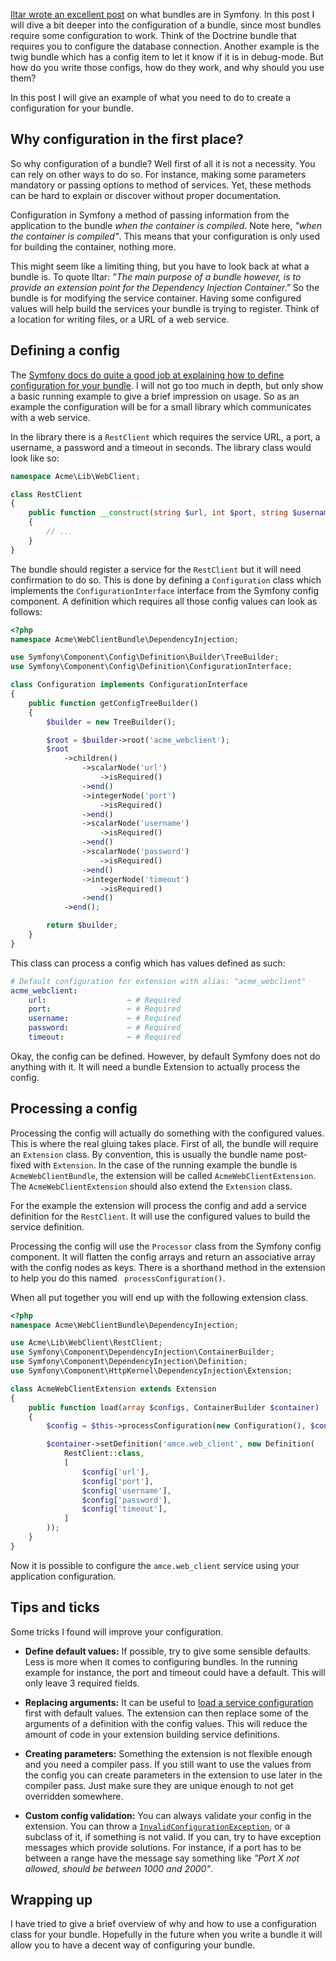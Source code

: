 [//]: # (TITLE: Creating Bundle Configuration)
[//]: # (DATE: 2017-02-14T09:00:00+01:00)
[//]: # (TAGS: Symfony, Bundle, Configuration, Extension, DIC, Dependency Injection Container)
[1]: https://stovepipe.systems/post/what-are-bundles-in-symfony
[2]: https://symfony.com/doc/current/components/config/definition.html
[3]: https://symfony.com/doc/current/bundles/extension.html#using-the-load-method
[4]: http://api.symfony.com/master/Symfony/Component/Config/Definition/Exception/InvalidConfigurationException.html

[Iltar wrote an excellent post][1] on what bundles are in Symfony. In this post I will dive a bit deeper into the configuration of a bundle, since most bundles require some configuration to work. Think of the Doctrine bundle that requires you to configure the database connection. Another example is the twig bundle which has a config item to let it know if it is in debug-mode. But how do you write those configs, how do they work, and why should you use them?

In this post I will give an example of what you need to do to create a configuration for your bundle. 

## Why configuration in the first place?
So why configuration of a bundle? Well first of all it is not a necessity. You can rely on other ways to do so. For instance, making some parameters mandatory or passing options to method of services. Yet, these methods can be hard to explain or discover without proper documentation. 

Configuration in Symfony a method of passing information from the application to the bundle *when the container is compiled*. Note here, *"when the container is compiled"*. This means that your configuration is only used for building the container, nothing more.

This might seem like a limiting thing, but you have to look back at what a bundle is. To quote Iltar: *"The main purpose of a bundle however, is to provide an extension point for the Dependency Injection Container."* So the bundle is for modifying the service container. Having some configured values will help build the services your bundle is trying to register. Think of a location for writing files, or a URL of a web service.

## Defining a config
The [Symfony docs do quite a good job at explaining how to define configuration for your bundle][2]. I will not go too much in depth, but only show a basic running example to give a brief impression on usage. So as an example the configuration will be for a small library which communicates with a web service.

In the library there is a `RestClient` which requires the service URL, a port, a username, a password and a timeout in seconds. The library class would look like so:

```php
namespace Acme\Lib\WebClient;

class RestClient
{
    public function __construct(string $url, int $port, string $username, string $password, int $timeout)
    {
        // ...
    }
}
```

The bundle should register a service for the `RestClient` but it will need confirmation to do so. This is done by defining a `Configuration` class which implements the `ConfigurationInterface` interface from the Symfony config component. A definition which requires all those config values can look as follows:

```php
<?php
namespace Acme\WebClientBundle\DependencyInjection;

use Symfony\Component\Config\Definition\Builder\TreeBuilder;
use Symfony\Component\Config\Definition\ConfigurationInterface;

class Configuration implements ConfigurationInterface
{
    public function getConfigTreeBuilder()
    {
        $builder = new TreeBuilder();

        $root = $builder->root('acme_webclient');
        $root
            ->children()
                ->scalarNode('url')
                    ->isRequired()
                ->end()
                ->integerNode('port')
                    ->isRequired()
                ->end()
                ->scalarNode('username')
                    ->isRequired()
                ->end()
                ->scalarNode('password')
                    ->isRequired()
                ->end()
                ->integerNode('timeout')
                    ->isRequired()
                ->end()
            ->end();

        return $builder;
    }
}
```

This class can process a config which has values defined as such:
```yaml
# Default configuration for extension with alias: "acme_webclient"
acme_webclient:
    url:                  ~ # Required
    port:                 ~ # Required
    username:             ~ # Required
    password:             ~ # Required
    timeout:              ~ # Required
```
Okay, the config can be defined. However, by default Symfony does not do anything with it. It will need a bundle Extension to actually process the config.

## Processing a config
Processing the config will actually do something with the configured values. This is where the real gluing takes place. First of all, the bundle will require an `Extension` class. By convention, this is usually the bundle name post-fixed with `Extension`. In the case of the running example the bundle is `AcmeWebClientBundle`, the extension will be called `AcmeWebClientExtension`. The  `AcmeWebClientExtension` should also extend the `Extension` class.

For the example the extension will process the config and add a service definition for the `RestClient`. It will use the configured values to build the service definition. 

Processing the config will use the `Processor` class from the Symfony config component. It will flatten the config arrays and return an associative array with the config nodes as keys. There is a shorthand method in the extension to help you do this named  ` processConfiguration()`.

When all put together you will end up with the following extension class.
```php
<?php
namespace Acme\WebClientBundle\DependencyInjection;

use Acme\Lib\WebClient\RestClient;
use Symfony\Component\DependencyInjection\ContainerBuilder;
use Symfony\Component\DependencyInjection\Definition;
use Symfony\Component\HttpKernel\DependencyInjection\Extension;

class AcmeWebClientExtension extends Extension
{
    public function load(array $configs, ContainerBuilder $container)
    {
        $config = $this->processConfiguration(new Configuration(), $configs); 

        $container->setDefinition('amce.web_client', new Definition(
            RestClient::class,
            [
                $config['url'],
                $config['port'],
                $config['username'],
                $config['password'],
                $config['timeout'],
            ]
        ));
    }
}
```
Now it is possible to configure the `amce.web_client` service using your application configuration.

## Tips and ticks
Some tricks I found will improve your configuration.

* **Define default values:** If possible, try to give some sensible defaults. Less is more when it comes to configuring bundles. In the running example for instance, the port and timeout could have a default. This will only leave 3 required fields.

* **Replacing arguments:** It can be useful to [load a service configuration][3] first with default values. The extension can then replace some of the arguments of a definition with the config values. This will reduce the amount of code in your extension building service definitions.

* **Creating parameters:** Something the extension is not flexible enough and you need a compiler pass. If you still want to use the values from the config you can create parameters in the extension to use later in the compiler pass. Just make sure they are unique enough to not get overridden somewhere.

* **Custom config validation:** You can always validate your config in the extension. You can throw a [`InvalidConfigurationException`][4], or a subclass of it, if something is not valid. If you can, try to have exception messages which provide solutions. For instance, if a port has to be between a range have the message say something like *"Port X not allowed, should be between 1000 and 2000"*.

## Wrapping up
I have tried to give a brief overview of why and how to use a configuration class for your bundle. Hopefully in the future when you write a bundle it will allow you to have a decent way of configuring your bundle.
